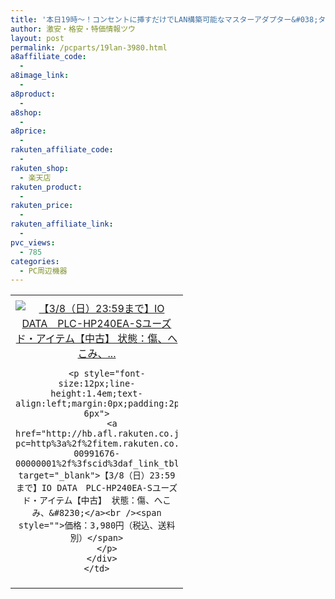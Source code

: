 ```yaml
---
title: '本日19時～！コンセントに挿すだけでLAN構築可能なマスターアダプター&#038;ターミナルアダプターセット ユーズド激安特価3,980円！'
author: 激安・格安・特価情報ツウ
layout: post
permalink: /pcparts/19lan-3980.html
a8affiliate_code:
  - 
a8image_link:
  - 
a8product:
  - 
a8shop:
  - 
a8price:
  - 
rakuten_affiliate_code:
  - 
rakuten_shop:
  - 楽天店
rakuten_product:
  - 
rakuten_price:
  - 
rakuten_affiliate_link:
  - 
pvc_views:
  - 785
categories:
  - PC周辺機器
---
```

<table border="0" cellpadding="0" cellspacing="0">
  <tr>
    <td valign="top">
      <div style="border:1px none;margin:0px;padding:6px 0px;width:260px;text-align:center;float:left">
        <a href="http://hb.afl.rakuten.co.jp/hgc/0a708d69.b8a87d02.0a708d6a.55a4c12c/?pc=http%3a%2f%2fitem.rakuten.co.jp%2fioplaza%2f3200-00991676-00000001%2f%3fscid%3daf_link_tbl&m=http%3a%2f%2fm.rakuten.co.jp%2fioplaza%2fi%2f10252437%2f" target="_blank"><img src="http://hbb.afl.rakuten.co.jp/hgb/?pc=http%3a%2f%2fthumbnail.image.rakuten.co.jp%2f%400_mall%2fioplaza%2fcabinet%2fopen11%2f4957180104256.jpg%3f_ex%3d240x240&m=http%3a%2f%2fthumbnail.image.rakuten.co.jp%2f%400_mall%2fioplaza%2fcabinet%2fopen11%2f4957180104256.jpg" alt="【3/8（日）23:59まで】IO DATA　PLC-HP240EA-Sユーズド・アイテム【中古】 状態：傷、へこみ、..." border="0" style="margin:0px;padding:0px" /></a> 
        
        <p style="font-size:12px;line-height:1.4em;text-align:left;margin:0px;padding:2px 6px">
          <a href="http://hb.afl.rakuten.co.jp/hgc/0a708d69.b8a87d02.0a708d6a.55a4c12c/?pc=http%3a%2f%2fitem.rakuten.co.jp%2fioplaza%2f3200-00991676-00000001%2f%3fscid%3daf_link_tbl&m=http%3a%2f%2fm.rakuten.co.jp%2fioplaza%2fi%2f10252437%2f" target="_blank">【3/8（日）23:59まで】IO DATA　PLC-HP240EA-Sユーズド・アイテム【中古】 状態：傷、へこみ、&#8230;</a><br /><span style="">価格：3,980円（税込、送料別）</span>
        </p>
      </div>
    </td>
  </tr>
</table>